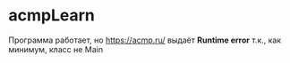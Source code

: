 # acmpLearn

Программа работает, но https://acmp.ru/ выдаёт <b>Runtime error</b>
т.к., как минимум, класс не Main